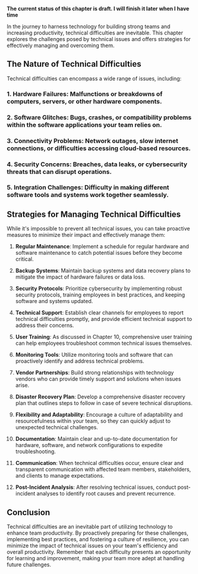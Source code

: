 **The current status of this chapter is draft. I will finish it later when I have time**

In the journey to harness technology for building strong teams and increasing productivity, technical difficulties are inevitable. This chapter explores the challenges posed by technical issues and offers strategies for effectively managing and overcoming them.

The Nature of Technical Difficulties
------------------------------------

Technical difficulties can encompass a wide range of issues, including:

### 1. **Hardware Failures**: Malfunctions or breakdowns of computers, servers, or other hardware components.

### 2. **Software Glitches**: Bugs, crashes, or compatibility problems within the software applications your team relies on.

### 3. **Connectivity Problems**: Network outages, slow internet connections, or difficulties accessing cloud-based resources.

### 4. **Security Concerns**: Breaches, data leaks, or cybersecurity threats that can disrupt operations.

### 5. **Integration Challenges**: Difficulty in making different software tools and systems work together seamlessly.

Strategies for Managing Technical Difficulties
----------------------------------------------

While it's impossible to prevent all technical issues, you can take proactive measures to minimize their impact and effectively manage them:

1. **Regular Maintenance**: Implement a schedule for regular hardware and software maintenance to catch potential issues before they become critical.

2. **Backup Systems**: Maintain backup systems and data recovery plans to mitigate the impact of hardware failures or data loss.

3. **Security Protocols**: Prioritize cybersecurity by implementing robust security protocols, training employees in best practices, and keeping software and systems updated.

4. **Technical Support**: Establish clear channels for employees to report technical difficulties promptly, and provide efficient technical support to address their concerns.

5. **User Training**: As discussed in Chapter 10, comprehensive user training can help employees troubleshoot common technical issues themselves.

6. **Monitoring Tools**: Utilize monitoring tools and software that can proactively identify and address technical problems.

7. **Vendor Partnerships**: Build strong relationships with technology vendors who can provide timely support and solutions when issues arise.

8. **Disaster Recovery Plan**: Develop a comprehensive disaster recovery plan that outlines steps to follow in case of severe technical disruptions.

9. **Flexibility and Adaptability**: Encourage a culture of adaptability and resourcefulness within your team, so they can quickly adjust to unexpected technical challenges.

10. **Documentation**: Maintain clear and up-to-date documentation for hardware, software, and network configurations to expedite troubleshooting.

11. **Communication**: When technical difficulties occur, ensure clear and transparent communication with affected team members, stakeholders, and clients to manage expectations.

12. **Post-Incident Analysis**: After resolving technical issues, conduct post-incident analyses to identify root causes and prevent recurrence.

Conclusion
----------

Technical difficulties are an inevitable part of utilizing technology to enhance team productivity. By proactively preparing for these challenges, implementing best practices, and fostering a culture of resilience, you can minimize the impact of technical issues on your team's efficiency and overall productivity. Remember that each difficulty presents an opportunity for learning and improvement, making your team more adept at handling future challenges.
